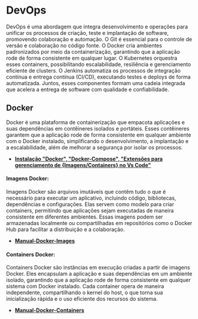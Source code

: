 # DevOps
DevOps é uma abordagem que integra desenvolvimento e operações para unificar os processos de criação, teste e implantação de software, promovendo colaboração e automação. O Git é essencial para o controle de versão e colaboração no código fonte. O Docker cria ambientes padronizados por meio da containerização, garantindo que a aplicação rode de forma consistente em qualquer lugar. O Kubernetes orquestra esses containers, possibilitando escalabilidade, resiliência e gerenciamento eficiente de clusters. O Jenkins automatiza os processos de integração contínua e entrega contínua (CI/CD), executando testes e deploys de forma automatizada. Juntos, esses componentes formam uma cadeia integrada que acelera a entrega de software com qualidade e confiabilidade.


## Docker
Docker é uma plataforma de containerização que empacota aplicações e suas dependências em contêineres isolados e portáteis. Esses contêineres garantem que a aplicação rode de forma consistente em qualquer ambiente com o Docker instalado, simplificando o desenvolvimento, a implantação e a escalabilidade, além de melhorar a segurança por isolar os processos.
- **[Instalação "Docker", "Docker-Compose", "Extensões para gerenciamento de {Imagens/Containers} no Vs Code"](https://github.com/rprojetos/devops/blob/main/manual-docker/docker-instalacao.md)**

#### Imagens Docker:
Imagens Docker são arquivos imutáveis que contêm tudo o que é necessário para executar um aplicativo, incluindo código, bibliotecas, dependências e configurações. Elas servem como modelo para criar containers, permitindo que aplicações sejam executadas de maneira consistente em diferentes ambientes. Essas imagens podem ser armazenadas localmente ou compartilhadas em repositórios como o Docker Hub para facilitar a distribuição e a colaboração.
- **[Manual-Docker-Images](https://github.com/rprojetos/devops/blob/main/manual-docker/docker-images.md)**

#### Containers Docker:
Containers Docker são instâncias em execução criadas a partir de imagens Docker. Eles encapsulam a aplicação e suas dependências em um ambiente isolado, garantindo que a aplicação rode de forma consistente em qualquer sistema com Docker instalado. Cada container opera de maneira independente, compartilhando o kernel do host, o que torna sua inicialização rápida e o uso eficiente dos recursos do sistema.
- **[Manual-Docker-Containers](https://github.com/rprojetos/devops/blob/main/manual-docker/docker-container.md)**

